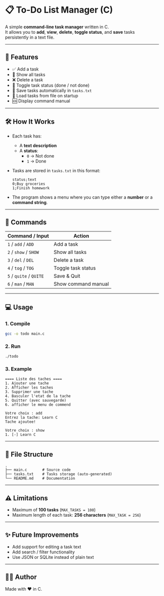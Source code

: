 # 📋 To-Do List Manager (C)

A simple **command-line task manager** written in C.  
It allows you to **add**, **view**, **delete**, **toggle status**, and **save** tasks persistently in a text file.

---

## 🚀 Features

- ✅ Add a task  
- 📜 Show all tasks  
- ❌ Delete a task  
- 🔄 Toggle task status (done / not done)  
- 💾 Save tasks automatically in `tasks.txt`  
- 📂 Load tasks from file on startup  
- 🆘 Display command manual  

---

## 🛠️ How It Works

- Each task has:
  - A **text description**
  - A **status**:  
    - `0` → Not done  
    - `1` → Done  

- Tasks are stored in `tasks.txt` in this format:
  ```
  status;text
  0;Buy groceries
  1;Finish homework
  ```

- The program shows a menu where you can type either a **number** or a **command string**.

---

## 📖 Commands

| Command / Input | Action |
|-----------------|---------|
| `1` / `add` / `ADD` | Add a task |
| `2` / `show` / `SHOW` | Show all tasks |
| `3` / `del` / `DEL` | Delete a task |
| `4` / `tog` / `TOG` | Toggle task status |
| `5` / `quite` / `QUITE` | Save & Quit |
| `6` / `man` / `MAN` | Show command manual |

---

## 💻 Usage

### 1. Compile
```bash
gcc -o todo main.c
```

### 2. Run
```bash
./todo
```

### 3. Example
```
==== Liste des taches ====
1. Ajouter une tache
2. Afficher les taches
3. Supprimer une tache
4. Basculer l'etat de la tache 
5. Quitter (avec sauvegarde)
6. afficher le menu de commend

Votre choix : add
Entrez la tache: Learn C
Tache ajoutee!

Votre choix : show
1. [-] Learn C
```

---

## 📂 File Structure
```
.
├── main.c       # Source code
├── tasks.txt    # Tasks storage (auto-generated)
└── README.md    # Documentation
```

---

## ⚠️ Limitations
- Maximum of **100 tasks** (`MAX_TASKS = 100`)  
- Maximum length of each task: **256 characters** (`MAX_TASK = 256`)  

---

## ✨ Future Improvements
- Add support for editing a task text  
- Add search / filter functionality  
- Use JSON or SQLite instead of plain text  

---

## 👨‍💻 Author
Made with ❤️ in C.
